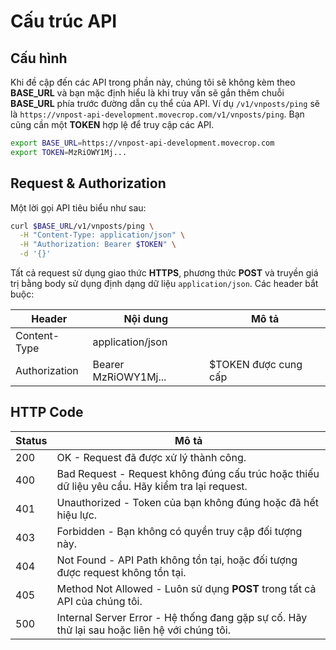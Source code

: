 # Cấu trúc API

## Cấu hình

Khi đề cập đến các API trong phần này, chúng tôi sẽ không kèm theo **BASE_URL**
và bạn mặc định hiểu là khi truy vấn sẽ gắn thêm chuỗi **BASE_URL** phía trước
đường dẫn cụ thể của API. Ví dụ `/v1/vnposts/ping` sẽ là
`https://vnpost-api-development.movecrop.com/v1/vnposts/ping`. Bạn cũng cần một
**TOKEN** hợp lệ để truy cập các API.

```bash
export BASE_URL=https://vnpost-api-development.movecrop.com
export TOKEN=MzRiOWY1Mj...
```

## Request & Authorization

Một lời gọi API tiêu biểu như sau:

```bash
curl $BASE_URL/v1/vnposts/ping \
  -H "Content-Type: application/json" \
  -H "Authorization: Bearer $TOKEN" \
  -d '{}'
```

Tất cả request sử dụng giao thức **HTTPS**, phương thức **POST** và truyền giá
trị bằng body sử dụng định dạng dữ liệu `application/json`. Các header bắt buộc:

| Header | Nội dung | Mô tả |
| --- | --- | --- |
| Content-Type | application/json | |
| Authorization | Bearer MzRiOWY1Mj... | $TOKEN được cung cấp |

## HTTP Code

| Status | Mô tả |
| --- | --- |
| 200 | OK - Request đã được xử lý thành công.
| 400 | Bad Request -  Request không đúng cấu trúc hoặc thiếu dữ liệu yêu cầu. Hãy kiểm tra lại request.
| 401 | Unauthorized - Token của bạn không đúng hoặc đã hết hiệu lực.
| 403 | Forbidden - Bạn không có quyền truy cập đối tượng này. 
| 404 | Not Found - API Path không tồn tại, hoặc đối tượng được request không tồn tại.
| 405 | Method Not Allowed - Luôn sử dụng **POST** trong tất cả API của chúng tôi.
| 500 | Internal Server Error - Hệ thống đang gặp sự cố. Hãy thử lại sau hoặc liên hệ với chúng tôi.

